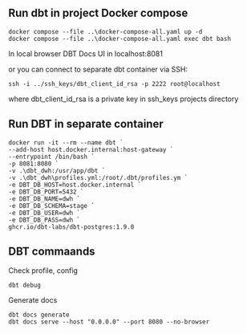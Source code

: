 ## Run dbt in project Docker compose
```
docker compose --file ..\docker-compose-all.yaml up -d
docker compose --file ..\docker-compose-all.yaml exec dbt bash
```

In local browser DBT Docs UI in localhost:8081

or you can connect to separate dbt container via SSH:
```
ssh -i ../ssh_keys/dbt_client_id_rsa -p 2222 root@localhost
```
where dbt_client_id_rsa is a private key in ssh_keys projects directory


## Run DBT in separate container

```
docker run -it --rm --name dbt `
--add-host host.docker.internal:host-gateway `
--entrypoint /bin/bash `
-p 8081:8080 `
-v .\dbt_dwh:/usr/app/dbt `
-v .\dbt_dwh\profiles.yml:/root/.dbt/profiles.ym `
-e DBT_DB_HOST=host.docker.internal `
-e DBT_DB_PORT=5432 `
-e DBT_DB_NAME=dwh `
-e DBT_DB_SCHEMA=stage `
-e DBT_DB_USER=dwh `
-e DBT_DB_PASS=dwh `
ghcr.io/dbt-labs/dbt-postgres:1.9.0 
```

## DBT commaands

Check profile, config 
```
dbt debug
```

Generate docs
```
dbt docs generate
dbt docs serve --host "0.0.0.0" --port 8080 --no-browser
```

